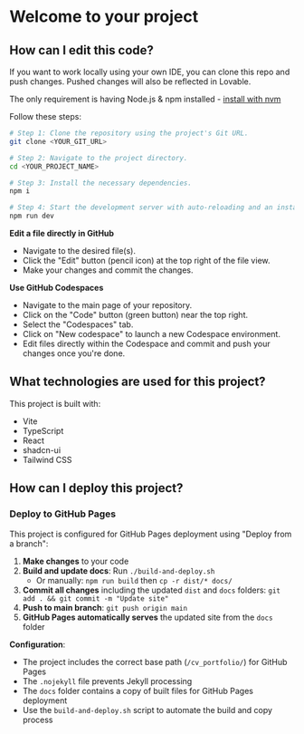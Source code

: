 # Welcome to your project

## How can I edit this code?

If you want to work locally using your own IDE, you can clone this repo and push changes. Pushed changes will also be reflected in Lovable.

The only requirement is having Node.js & npm installed - [install with nvm](https://github.com/nvm-sh/nvm#installing-and-updating)

Follow these steps:

```sh
# Step 1: Clone the repository using the project's Git URL.
git clone <YOUR_GIT_URL>

# Step 2: Navigate to the project directory.
cd <YOUR_PROJECT_NAME>

# Step 3: Install the necessary dependencies.
npm i

# Step 4: Start the development server with auto-reloading and an instant preview.
npm run dev
```

**Edit a file directly in GitHub**

- Navigate to the desired file(s).
- Click the "Edit" button (pencil icon) at the top right of the file view.
- Make your changes and commit the changes.

**Use GitHub Codespaces**

- Navigate to the main page of your repository.
- Click on the "Code" button (green button) near the top right.
- Select the "Codespaces" tab.
- Click on "New codespace" to launch a new Codespace environment.
- Edit files directly within the Codespace and commit and push your changes once you're done.

## What technologies are used for this project?

This project is built with:

- Vite
- TypeScript
- React
- shadcn-ui
- Tailwind CSS

## How can I deploy this project?
### Deploy to GitHub Pages
This project is configured for GitHub Pages deployment using "Deploy from a branch":

1. **Make changes** to your code
2. **Build and update docs**: Run `./build-and-deploy.sh`
   - Or manually: `npm run build` then `cp -r dist/* docs/`
3. **Commit all changes** including the updated `dist` and `docs` folders: `git add . && git commit -m "Update site"`
4. **Push to main branch**: `git push origin main`
5. **GitHub Pages automatically serves** the updated site from the `docs` folder

**Configuration**: 
- The project includes the correct base path (`/cv_portfolio/`) for GitHub Pages
- The `.nojekyll` file prevents Jekyll processing
- The `docs` folder contains a copy of built files for GitHub Pages deployment
- Use the `build-and-deploy.sh` script to automate the build and copy process
